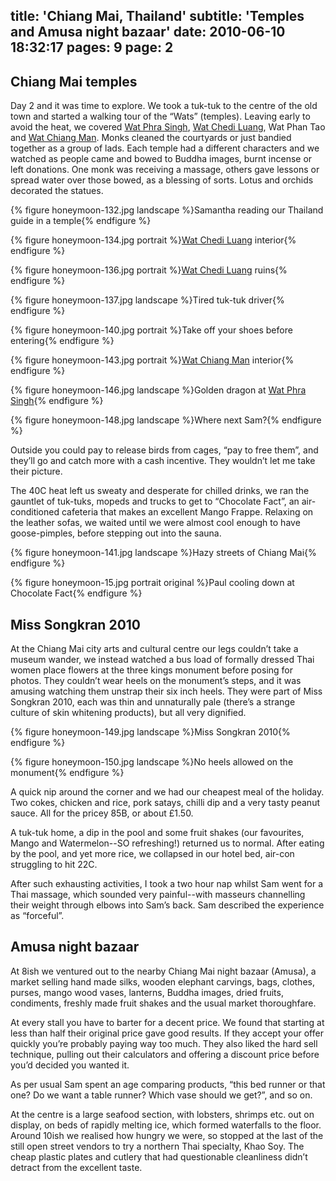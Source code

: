 title: 'Chiang Mai, Thailand'
subtitle: 'Temples and Amusa night bazaar'
date: 2010-06-10 18:32:17
pages: 9
page: 2
---

## Chiang Mai temples

Day 2 and it was time to explore. We took a tuk-tuk to the centre of the old town and started a walking tour of the “Wats” (temples). Leaving early to avoid the heat, we covered [Wat Phra Singh](http://en.wikipedia.org/wiki/Wat_Phra_Singh), [Wat Chedi Luang](http://en.wikipedia.org/wiki/Wat_Chedi_Luang), Wat Phan Tao and [Wat Chiang Man](http://en.wikipedia.org/wiki/Wat_Chiang_Man). Monks cleaned the courtyards or just bandied together as a group of lads. Each temple had a different characters and we watched as people came and bowed to Buddha images, burnt incense or left donations. One monk was receiving a massage, others gave lessons or spread water over those bowed, as a blessing of sorts. Lotus and orchids decorated the statues.

{% figure honeymoon-132.jpg landscape %}Samantha reading our Thailand guide in a temple{% endfigure %}

{% figure honeymoon-134.jpg portrait %}[Wat Chedi Luang](http://en.wikipedia.org/wiki/Wat_Chedi_Luang) interior{% endfigure %}

{% figure honeymoon-136.jpg portrait %}[Wat Chedi Luang](http://en.wikipedia.org/wiki/Wat_Chedi_Luang) ruins{% endfigure %}

{% figure honeymoon-137.jpg landscape %}Tired tuk-tuk driver{% endfigure %}

{% figure honeymoon-140.jpg portrait %}Take off your shoes before entering{% endfigure %}

{% figure honeymoon-143.jpg portrait %}[Wat Chiang Man](http://en.wikipedia.org/wiki/Wat_Chiang_Man) interior{% endfigure %}

{% figure honeymoon-146.jpg landscape %}Golden dragon at [Wat Phra Singh](http://en.wikipedia.org/wiki/Wat_Phra_Singh){% endfigure %}

{% figure honeymoon-148.jpg landscape %}Where next Sam?{% endfigure %}

Outside you could pay to release birds from cages, “pay to free them”, and they’ll go and catch more with a cash incentive. They wouldn’t let me take their picture.

The 40C heat left us sweaty and desperate for chilled drinks, we ran the gauntlet of tuk-tuks, mopeds and trucks to get to “Chocolate Fact”, an air-conditioned cafeteria that makes an excellent Mango Frappe. Relaxing on the leather sofas, we waited until we were almost cool enough to have goose-pimples, before stepping out into the sauna.

{% figure honeymoon-141.jpg landscape %}Hazy streets of Chiang Mai{% endfigure %}

{% figure honeymoon-15.jpg portrait original %}Paul cooling down at Chocolate Fact{% endfigure %}

## Miss Songkran 2010

At the Chiang Mai city arts and cultural centre our legs couldn’t take a museum wander, we instead watched a bus load of formally dressed Thai women place flowers at the three kings monument before posing for photos. They couldn’t wear heels on the monument’s steps, and it was amusing watching them unstrap their six inch heels. They were part of Miss Songkran 2010, each was thin and unnaturally pale (there’s a strange culture of skin whitening products), but all very dignified.

{% figure honeymoon-149.jpg landscape %}Miss Songkran 2010{% endfigure %}

{% figure honeymoon-150.jpg landscape %}No heels allowed on the monument{% endfigure %}

A quick nip around the corner and we had our cheapest meal of the holiday. Two cokes, chicken and rice, pork satays, chilli dip and a very tasty peanut sauce. All for the pricey 85B, or about £1.50.

A tuk-tuk home, a dip in the pool and some fruit shakes (our favourites, Mango and Watermelon--SO refreshing!) returned us to normal. After eating by the pool, and yet more rice, we collapsed in our hotel bed, air-con struggling to hit 22C.

After such exhausting activities, I took a two hour nap whilst Sam went for a Thai massage, which sounded very painful--with masseurs channelling their weight through elbows into Sam’s back. Sam described the experience as “forceful”.

## Amusa night bazaar

At 8ish we ventured out to the nearby Chiang Mai night bazaar (Amusa), a market selling hand made silks, wooden elephant carvings, bags, clothes, purses, mango wood vases, lanterns, Buddha images, dried fruits, condiments, freshly made fruit shakes and the usual market thoroughfare.

At every stall you have to barter for a decent price. We found that starting at less than half their original price gave good results. If they accept your offer quickly you’re probably paying way too much. They also liked the hard sell technique, pulling out their calculators and offering a discount price before you’d decided you wanted it.

As per usual Sam spent an age comparing products, “this bed runner or that one? Do we want a table runner? Which vase should we get?”, and so on.

At the centre is a large seafood section, with lobsters, shrimps etc. out on display, on beds of rapidly melting ice, which formed waterfalls to the floor. Around 10ish we realised how hungry we were, so stopped at the last of the still open street vendors to try a northern Thai specialty, Khao Soy. The cheap plastic plates and cutlery that had questionable cleanliness didn’t detract from the excellent taste.

